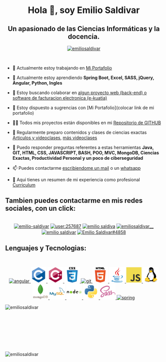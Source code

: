 <h1 align="center">Hola 👋, soy Emilio Saldivar</h1>
<h2 align="center">Un apasionado de las Ciencias Informáticas y la docencia.</h2>


<p align="center"> <a href="https://github.com/ryo-ma/github-profile-trophy"><img src="https://github-profile-trophy.vercel.app/?username=emiliosaldivar" alt="emiliosaldivar" /></a> </p>
<br/>

- 🔭 Actualmente estoy trabajando en [Mi Portafolio](https://emiliosaldivar.github.io/)

- 🌱 Actualmente estoy aprendiendo **Spring Boot, Excel, SASS, jQuery, Angular, Python, Ingles**

- 👯 Estoy buscando colaborar en [algun proyecto web (back-end) o software de facturacion electronica (e-kuatia)](https://ekuatia.set.gov.py/portal/ekuatia)

- 🤝 Estoy dispuesto a sugrencias con [Mi Portafolio](colocar link de mi portafolio)

- 👨‍💻 Todos mis proyectos están disponibles en mi [Repositorio de GITHUB](https://github.com/emilioSaldivar?tab=repositories)

- 📝 Regularmente preparo contenidos y clases de ciencias exactas [Articulos y videoclases](https://drive.google.com/drive/folders/1avYKijCNOUbAYDvv1dPPNURmRjhCvabX?usp=sharing), [más videoclases](https://drive.google.com/drive/folders/1WqOWRMSQQFnt3SRB8FEJFI4a6wxYY8oS?usp=sharing)

- 💬 Puedo responder preguntas referentes a estas herramientas **Java, GIT, HTML, CSS, JAVASCRIPT, BASH, POO, MVC, MongoDB, Ciencias Exactas, Productividad Personal y un poco de ciberseguridad**

- 📫 Puedes contactarme [escribiendome un mail](mailto:emiliomatasc@gmail.com) o un [whatsapp](https://api.whatsapp.com/send?phone=595971722168&text=%F0%9F%91%8B%F0%9F%91%8BHola%20Emilio%2C%20github%20me%20trajo%20a%20tu%20whatsapp%F0%9F%98%81)

- 📄 Aqui tienes un resumen de mi experiencia como profesional [Curriculum](https://drive.google.com/drive/folders/1H285To4LNLDMgVCMZ619iZ7HbW1VtcT4?usp=sharing)

<h2 align="left">Tambien puedes contactarme en mis redes sociales, con un click:</h2>

<p align="center">
    <br/>
    <a href="https://linkedin.com/in/emilio-saldivar" target="blank"><img align="center" src="https://raw.githubusercontent.com/rahuldkjain/github-profile-readme-generator/master/src/images/icons/Social/linked-in-alt.svg" alt="emilio-saldivar" height="50" width="50" /></a>
    <a href="https://stackoverflow.com/users/17395759/emilio-matias-saldivar-caputo" target="blank"><img align="center" src="https://raw.githubusercontent.com/rahuldkjain/github-profile-readme-generator/master/src/images/icons/Social/stack-overflow.svg" alt="user:257687" height="50" width="50" /></a>
    <a href="https://www.facebook.com/emiliomatiasc/" target="blank"><img align="center" src="https://raw.githubusercontent.com/rahuldkjain/github-profile-readme-generator/master/src/images/icons/Social/facebook.svg" alt="emilio saldiva" height="50" width="50" /></a>
    <a href="https://www.instagram.com/emiliosaldivar__/" target="blank"><img align="center" src="https://raw.githubusercontent.com/rahuldkjain/github-profile-readme-generator/master/src/images/icons/Social/instagram.svg" alt="emiliosaldivar__" height="50" width="50" /></a>
    <a href="https://www.youtube.com/channel/UCwy98ZYqQRsjrzvMDsHR1zg" target="blank"><img align="center" src="https://raw.githubusercontent.com/rahuldkjain/github-profile-readme-generator/master/src/images/icons/Social/youtube.svg" alt="emilio saldivar" height="50" width="50" /></a>
    <a href="https://discord.com/" target="blank"><img align="center" src="https://raw.githubusercontent.com/rahuldkjain/github-profile-readme-generator/master/src/images/icons/Social/discord.svg" alt="Emilio Saldivar#4858" height="50" width="50" /></a>
    <br/>
</p>

<h2 align="left">Lenguajes y Tecnologias:</h2>
<br/>
<p align="center"> <a href="https://angular.io" target="_blank" rel="noreferrer"> <img src="https://angular.io/assets/images/logos/angular/angular.svg" alt="angular" width="50" height="50"/> </a> <a href="https://www.cprogramming.com/" target="_blank" rel="noreferrer"> <img src="https://raw.githubusercontent.com/devicons/devicon/master/icons/c/c-original.svg" alt="c" width="50" height="50"/> </a> <a href="https://www.w3schools.com/cpp/" target="_blank" rel="noreferrer"> <img src="https://raw.githubusercontent.com/devicons/devicon/master/icons/cplusplus/cplusplus-original.svg" alt="cplusplus" width="50" height="50"/> </a> <a href="https://www.w3schools.com/css/" target="_blank" rel="noreferrer"> <img src="https://raw.githubusercontent.com/devicons/devicon/master/icons/css3/css3-original-wordmark.svg" alt="css3" width="50" height="50"/> </a> <a href="https://git-scm.com/" target="_blank" rel="noreferrer"> <img src="https://www.vectorlogo.zone/logos/git-scm/git-scm-icon.svg" alt="git" width="50" height="50"/> </a> <a href="https://www.w3.org/html/" target="_blank" rel="noreferrer"> <img src="https://raw.githubusercontent.com/devicons/devicon/master/icons/html5/html5-original-wordmark.svg" alt="html5" width="50" height="50"/> </a> <a href="https://www.java.com" target="_blank" rel="noreferrer"> <img src="https://raw.githubusercontent.com/devicons/devicon/master/icons/java/java-original.svg" alt="java" width="50" height="50"/> </a> <a href="https://developer.mozilla.org/en-US/docs/Web/JavaScript" target="_blank" rel="noreferrer"> <img src="https://raw.githubusercontent.com/devicons/devicon/master/icons/javascript/javascript-original.svg" alt="javascript" width="50" height="50"/> </a> <a href="https://www.linux.org/" target="_blank" rel="noreferrer"> <img src="https://raw.githubusercontent.com/devicons/devicon/master/icons/linux/linux-original.svg" alt="linux" width="50" height="50"/> </a> <a href="https://www.mongodb.com/" target="_blank" rel="noreferrer"> <img src="https://raw.githubusercontent.com/devicons/devicon/master/icons/mongodb/mongodb-original-wordmark.svg" alt="mongodb" width="50" height="50"/> </a> <a href="https://www.mysql.com/" target="_blank" rel="noreferrer"> <img src="https://raw.githubusercontent.com/devicons/devicon/master/icons/mysql/mysql-original-wordmark.svg" alt="mysql" width="50" height="50"/> </a> <a href="https://nodejs.org" target="_blank" rel="noreferrer"> <img src="https://raw.githubusercontent.com/devicons/devicon/master/icons/nodejs/nodejs-original-wordmark.svg" alt="nodejs" width="50" height="50"/> </a> <a href="https://www.python.org" target="_blank" rel="noreferrer"> <img src="https://raw.githubusercontent.com/devicons/devicon/master/icons/python/python-original.svg" alt="python" width="50" height="50"/> </a> <a href="https://sass-lang.com" target="_blank" rel="noreferrer"> <img src="https://raw.githubusercontent.com/devicons/devicon/master/icons/sass/sass-original.svg" alt="sass" width="50" height="50"/> </a> <a href="https://spring.io/" target="_blank" rel="noreferrer"> <img src="https://www.vectorlogo.zone/logos/springio/springio-icon.svg" alt="spring" width="50" height="50"/> </a> </p>

<img align="left" src="https://github-readme-stats.vercel.app/api?username=emiliosaldivar&show_icons=true&locale=en" alt="emiliosaldivar" width="300" height="150"/>

<img align="left" src="https://github-readme-stats.vercel.app/api/top-langs?username=emiliosaldivar&show_icons=true&locale=en&layout=compact" alt="emiliosaldivar" width="350" height="150"/>

